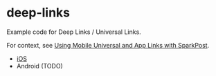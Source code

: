 # deep-links
Example code for Deep Links / Universal Links.

For context, see [Using Mobile Universal and App Links with SparkPost](https://www.sparkpost.com/docs/tech-resources/deep-links-self-serve/).


- [iOS](iOS)
- Android (TODO)